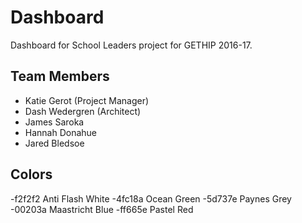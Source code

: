 # Dashboard
Dashboard for School Leaders project for GETHIP 2016-17.

## Team Members
- Katie Gerot (Project Manager)
- Dash Wedergren (Architect)
- James Saroka
- Hannah Donahue
- Jared Bledsoe

## Colors
-f2f2f2 Anti Flash White
-4fc18a Ocean Green
-5d737e Paynes Grey
-00203a  Maastricht Blue
-ff665e Pastel Red
